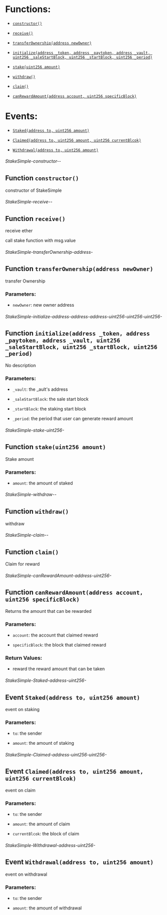 # Functions:

- [`constructor()`](#StakeSimple-constructor--)

- [`receive()`](#StakeSimple-receive--)

- [`transferOwnership(address newOwner)`](#StakeSimple-transferOwnership-address-)

- [`initialize(address _token, address _paytoken, address _vault, uint256 _saleStartBlock, uint256 _startBlock, uint256 _period)`](#StakeSimple-initialize-address-address-address-uint256-uint256-uint256-)

- [`stake(uint256 amount)`](#StakeSimple-stake-uint256-)

- [`withdraw()`](#StakeSimple-withdraw--)

- [`claim()`](#StakeSimple-claim--)

- [`canRewardAmount(address account, uint256 specificBlock)`](#StakeSimple-canRewardAmount-address-uint256-)

# Events:

- [`Staked(address to, uint256 amount)`](#StakeSimple-Staked-address-uint256-)

- [`Claimed(address to, uint256 amount, uint256 currentBlcok)`](#StakeSimple-Claimed-address-uint256-uint256-)

- [`Withdrawal(address to, uint256 amount)`](#StakeSimple-Withdrawal-address-uint256-)

###### StakeSimple-constructor--

## Function `constructor()`

constructor of StakeSimple

###### StakeSimple-receive--

## Function `receive()`

receive ether

call stake function with msg.value

###### StakeSimple-transferOwnership-address-

## Function `transferOwnership(address newOwner)`

transfer Ownership

### Parameters:

- `newOwner`: new owner address

###### StakeSimple-initialize-address-address-address-uint256-uint256-uint256-

## Function `initialize(address _token, address _paytoken, address _vault, uint256 _saleStartBlock, uint256 _startBlock, uint256 _period)`

No description

### Parameters:

- `_vault`:  the _ault's address

- `_saleStartBlock`:  the sale start block

- `_startBlock`:  the staking start block

- `_period`: the period that user can generate reward amount

###### StakeSimple-stake-uint256-

## Function `stake(uint256 amount)`

Stake amount

### Parameters:

- `amount`:  the amount of staked

###### StakeSimple-withdraw--

## Function `withdraw()`

withdraw

###### StakeSimple-claim--

## Function `claim()`

Claim for reward

###### StakeSimple-canRewardAmount-address-uint256-

## Function `canRewardAmount(address account, uint256 specificBlock)`

Returns the amount that can be rewarded

### Parameters:

- `account`:  the account that claimed reward

- `specificBlock`: the block that claimed reward

### Return Values:

- reward the reward amount that can be taken

###### StakeSimple-Staked-address-uint256-

## Event `Staked(address to, uint256 amount)`

event on staking

### Parameters:

- `to`: the sender

- `amount`: the amount of staking

###### StakeSimple-Claimed-address-uint256-uint256-

## Event `Claimed(address to, uint256 amount, uint256 currentBlcok)`

event on claim

### Parameters:

- `to`: the sender

- `amount`: the amount of claim

- `currentBlcok`: the block of claim

###### StakeSimple-Withdrawal-address-uint256-

## Event `Withdrawal(address to, uint256 amount)`

event on withdrawal

### Parameters:

- `to`: the sender

- `amount`: the amount of withdrawal
